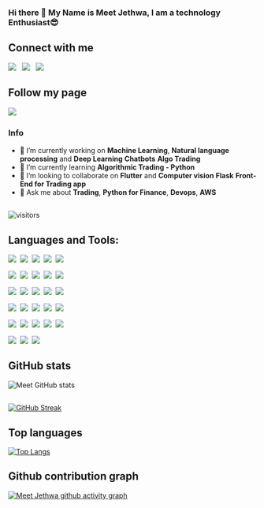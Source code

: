 ### Hi there 👋 My Name is Meet Jethwa, I am a technology Enthusiast😎

## Connect with me

[![](https://img.shields.io/badge/LinkedIn-0077B5?style=for-the-badge&logo=linkedin&logoColor=white)](https://www.linkedin.com/in/meet-jethwa7/)&nbsp;&nbsp;
[![](https://img.shields.io/badge/Twitter-1DA1F2?style=for-the-badge&logo=twitter&logoColor=white)](https://twitter.com/meetjethwa07)&nbsp;&nbsp;
[![](https://img.shields.io/badge/Gmail-D14836?style=for-the-badge&logo=gmail&logoColor=white)](mailto:meetjethwa3@gmail.com)&nbsp;&nbsp;

## Follow my page
[![](https://img.shields.io/badge/Instagram-E4405F?style=for-the-badge&logo=instagram&logoColor=white)](https://www.instagram.com/learn.apply.build/)&nbsp;&nbsp;

### Info
- 🔭 I’m currently working on **Machine Learning**, **Natural language processing** and **Deep Learning** **Chatbots** **Algo Trading**
- 🌱 I’m currently learning **Algorithmic Trading - Python**
- 👯 I’m looking to collaborate on **Flutter** and **Computer vision** **Flask** **Front-End for Trading app**
- 💬 Ask me about **Trading**, **Python for Finance**, **Devops**, **AWS**



##
![visitors](https://visitor-badge.glitch.me/badge?page_id=page.id)


##
## Languages and Tools:


[![](https://img.shields.io/badge/Visual_Studio_Code-0078D4?style=for-the-badge&logo=visual%20studio%20code&logoColor=white)](https://code.visualstudio.com/docs)&nbsp;
[![](https://img.shields.io/badge/HTML5-E34F26?style=for-the-badge&logo=html5&logoColor=white)](https://www.w3schools.com/html/)&nbsp;
[![](https://img.shields.io/badge/CSS3-1572B6?style=for-the-badge&logo=css3&logoColor=white)](https://www.w3schools.com/css/)&nbsp;
[![](https://img.shields.io/badge/MySQL-00000F?style=for-the-badge&logo=mysql&logoColor=white)](https://dev.mysql.com/doc/)&nbsp;
[![](https://img.shields.io/badge/MongoDB-4EA94B?style=for-the-badge&logo=mongodb&logoColor=white)](https://pymongo.readthedocs.io/en/stable/)&nbsp;<br/>

[![](https://img.shields.io/badge/Git-F05032?style=for-the-badge&logo=git&logoColor=white)](http://git-scm.com/doc)&nbsp;
[![](https://img.shields.io/badge/GitHub-100000?style=for-the-badge&logo=github&logoColor=white)](https://docs.github.com/en)&nbsp;
[![](https://img.shields.io/badge/microsoft%20azure-0089D6?style=for-the-badge&logo=microsoft-azure&logoColor=white)](https://docs.microsoft.com/en-us/azure/?product=featured)&nbsp;
[![](https://img.shields.io/badge/Bootstrap-563D7C?style=for-the-badge&logo=bootstrap&logoColor=white)](https://getbootstrap.com/docs/)&nbsp;
[![](https://img.shields.io/badge/C-00599C?style=for-the-badge&logo=c&logoColor=white)](https://devdocs.io/c/)&nbsp;<br/>

[![](https://img.shields.io/badge/firebase-ffca28?style=for-the-badge&logo=firebase&logoColor=black)](https://firebase.google.com/docs)&nbsp;
[![](https://img.shields.io/badge/Flask-000000?style=for-the-badge&logo=flask&logoColor=white)](https://flask.palletsprojects.com)&nbsp;
[![](https://img.shields.io/badge/OpenCV-27338e?style=for-the-badge&logo=OpenCV&logoColor=white)](https://docs.opencv.org)&nbsp;
[![](https://img.shields.io/badge/Python-3776AB?style=for-the-badge&logo=python&logoColor=black)](https://docs.python.org/3/)&nbsp;
[![](https://img.shields.io/badge/Streamlit-FF4B4B?style=for-the-badge&logo=Streamlit&logoColor=white)](https://docs.streamlit.io/en/stable/)&nbsp;<br/>

[![](https://img.shields.io/badge/scikit_learn-F7931E?style=for-the-badge&logo=scikit-learn&logoColor=white)](https://scikit-learn.org/stable/)&nbsp;
[![](https://img.shields.io/badge/Docker-2CA5E0?style=for-the-badge&logo=docker&logoColor=black)](https://docs.docker.com)&nbsp;
[![](https://img.shields.io/badge/pycharm-143?style=for-the-badge&logo=pycharm&logoColor=black&color=black&labelColor=green)](https://www.jetbrains.com/pycharm/learn/)&nbsp;
[![](https://img.shields.io/badge/Heroku-430098?style=for-the-badge&logo=heroku&logoColor=white)](https://devcenter.heroku.com/categories/reference)&nbsp;
[![](https://img.shields.io/badge/redis-%23DD0031.svg?&style=for-the-badge&logo=redis&logoColor=white)](https://redis.io/documentation)&nbsp;<br/>

[![](https://img.shields.io/badge/fastapi-109989?style=for-the-badge&logo=FASTAPI&logoColor=white)](https://fastapi.tiangolo.com)&nbsp;
[![](https://img.shields.io/badge/Colab-F9AB00?style=for-the-badge&logo=googlecolab&color=525252)](https://colab.research.google.com/notebooks/intro.ipynb?utm_source=scs-index#recent=true)&nbsp;
[![](https://img.shields.io/badge/Jupyter-F37626.svg?&style=for-the-badge&logo=Jupyter&logoColor=white)](https://jupyter.org/documentation)&nbsp;
[![](https://img.shields.io/badge/conda-342B029.svg?&style=for-the-badge&logo=anaconda&logoColor=white)](https://docs.conda.io/en/latest/)&nbsp;
[![](https://img.shields.io/badge/PostgreSQL-316192?style=for-the-badge&logo=postgresql&logoColor=white)](https://www.postgresql.org/docs/)&nbsp;<br/>

[![](https://img.shields.io/badge/Numpy-777BB4?style=for-the-badge&logo=numpy&logoColor=white)](https://numpy.org/doc/)&nbsp;
[![](https://img.shields.io/badge/Pandas-2C2D72?style=for-the-badge&logo=pandas&logoColor=white)](https://pandas.pydata.org/docs/)&nbsp;
[![](https://img.shields.io/badge/Plotly-239120?style=for-the-badge&logo=plotly&logoColor=black)](https://plotly.com/python/)&nbsp;

##
## GitHub stats

![Meet GitHub stats](https://github-readme-stats.vercel.app/api?username=Meet2147&theme=dark&show_icons=true)
<br/>

##
[![GitHub Streak](https://github-readme-streak-stats.herokuapp.com/?user=Meet2147&theme=dark)](https://git.io/streak-stats)
<br/>

##
## Top languages
[![Top Langs](https://github-readme-stats.vercel.app/api/top-langs/?username=Meet2147&theme=dark&layout=compact)](https://github.com/anuraghazra/github-readme-stats)
<br/>

##
## Github contribution graph

[![Meet Jethwa github activity graph](https://activity-graph.herokuapp.com/graph?username=Meet2147&theme=github-light)](https://github.com/ashutosh00710/github-readme-activity-graph)
